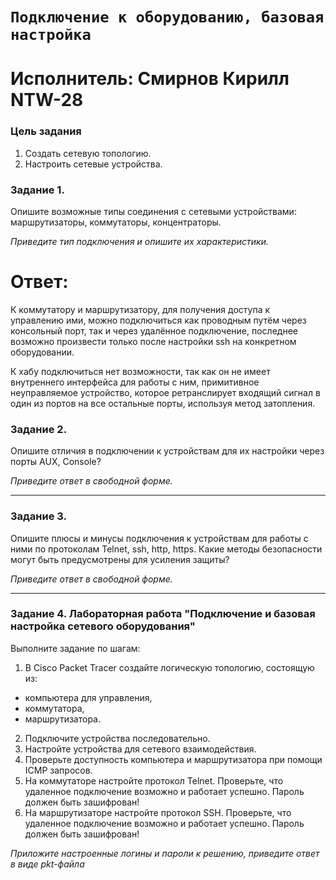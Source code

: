 # `Подключение к оборудованию, базовая настройка` 
# Исполнитель: Смирнов Кирилл NTW-28
### Цель задания

1. Создать сетевую топологию.
2. Настроить сетевые устройства.


### Задание 1. 

Опишите возможные типы соединения с сетевыми устройствами: маршрутизаторы, коммутаторы, концентраторы. 

*Приведите тип подключения и опишите их характеристики.*

# Ответ:
К коммутатору и маршрутизатору, для получения доступа к управлению ими, можно подключиться как проводным путём через консольный порт, так и через удалённое подключение, последнее возможно произвести только после настройки ssh на конкретном оборудовании.

К хабу подключиться нет возможности, так как он не имеет внутреннего интерфейса для работы с ним, примитивное неуправляемое устройство, которое ретранслирует входящий сигнал в один из портов на все остальные порты, используя метод затопления.

### Задание 2.

Опишите отличия в подключении  к устройствам для их настройки через порты AUX, Console? 

*Приведите ответ в свободной форме.*

---

### Задание 3.

Опишите плюсы и минусы подключения к устройствам для работы с ними по протоколам Telnet, ssh, http, https.
Какие методы безопасности могут быть предусмотрены для усиления защиты?  

*Приведите ответ в свободной форме.*

---

### Задание 4. Лабораторная работа "Подключение и базовая настройка сетевого оборудования"

Выполните задание по шагам:

1. В Cisco Packet Tracer cоздайте логическую топологию, состоящую из:
- компьютера для управления,
- коммутатора,
- маршрутизатора.
2. Подключите устройства последовательно.
3. Настройте устройства для сетевого взаимодействия.
4. Проверьте доступность компьютера и маршрутизатора при помощи ICMP запросов. 
5. На коммутаторе настройте протокол Telnet. Проверьте, что удаленное подключение возможно и работает успешно. Пароль должен быть зашифрован!
6. На маршрутизаторе настройте протокол SSH. Проверьте, что удаленное подключение возможно и работает успешно. Пароль должен быть зашифрован!

*Приложите настроенные логины и пароли к решению, приведите ответ в виде pkt-файла*


